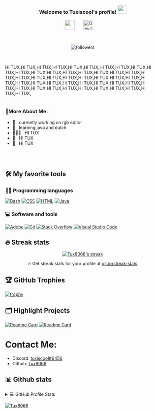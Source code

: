 

<h3 align="center">
  Welcome to Tuxiscool's profile!
  <img src="https://media.giphy.com/media/hvRJCLFzcasrR4ia7z/giphy.gif" width="28">
</h3>

<!-- Typing SVG by DenverCoder1 - https://github.com/DenverCoder1/readme-typing-svg -->
<p align="center"></a>
</p>

<!-- Social icons section -->
<p align="center">
  <a href="https://discord.com/users/499270989582958623" alt="Dev Pro Tips Discussion & Support Server"><img width="32px" src="https://i.imgur.com/OViZO8J.png"/></a>
  &#8287;&#8287;&#8287;&#8287;&#8287;
  <a href="~"><img width="32px" alt="Dev.to" title="My Website" src="https://i.imgur.com/mVm29vK.png"></a>
  &#8287;&#8287;&#8287;&#8287;&#8287;
</p>
<br/>

<!-- Social badges section -->
<!-- Badges with custom Icons - https://github.com/DenverCoder1/custom-icon-badges -->
<!-- YouTube stats - https://github.com/DenverCoder1/github-readme-youtube-stats -->
<!-- View counter - https://github.com/DenverCoder1/Simple-View-Counter -->
<!-- Star counter - https://github.com/idealclover/GitHub-Star-Counter -->
<p align="center">
    <img alt="followers" title="Follow me on Github" src="https://custom-icon-badges.herokuapp.com/github/followers/Tux8068?color=236ad3&labelColor=1155ba&style=for-the-badge&logo=person-add&label=Follow&logoColor=white"/></a>
</p>
<br/>
<br/>
HI TUX,HI TUX,HI TUX,HI TUX,HI TUX,HI TUX,HI TUX,HI TUX,HI TUX,HI TUX,HI TUX,HI TUX,HI TUX,HI TUX,HI TUX,HI TUX,HI TUX,HI TUX,HI TUX,HI TUX,HI TUX,HI TUX,HI TUX,HI TUX,HI TUX,HI TUX,HI TUX,HI TUX,HI TUX,HI TUX,HI TUX,HI TUX,HI TUX,HI TUX,HI TUX,HI TUX,HI TUX,HI TUX,HI TUX,HI TUX,HI TUX,HI TUX,HI TUX,HI TUX,HI TUX,HI TUX,HI TUX,
<br/>
<br/>
  
### 🧐More About Me:

- 🔭 &nbsp; currently working on rgb editor
- 🌱 &nbsp; learning java and dutch
- 👨🏻‍💻 &nbsp; HI TUX
- 🎨 &nbsp; HI TUX
- 💬 &nbsp; HI TUX


<br>

<br>


## 🛠️ My favorite tools

### 👨‍💻 Programming languages

<p>
    <a href="https://github.com/search?q=user%3ATux8068
+language%3Abash"><img alt="Bash" src="https://img.shields.io/badge/Bash-121011.svg?logo=gnu-bash&logoColor=white"></a>
    <a href="https://github.com/search?q=user%3ATux8068
+language%3Acss"><img alt="CSS" src="https://img.shields.io/badge/CSS-1572B6.svg?logo=css3&logoColor=white"></a>
    <a href="https://github.com/search?q=user%3ATux8068
+language%3Ahtml"><img alt="HTML" src="https://img.shields.io/badge/HTML-E34F26.svg?logo=html5&logoColor=white"></a>
    <a href="https://github.com/search?q=user%3ATux8068
+language%3Ajava"><img alt="Java" src="https://img.shields.io/badge/Java-007396.svg?logo=java&logoColor=white"></a>
   
 </a>
</p>

### 💻 Software and tools

<p>
    <a href="#"><img alt="Adobe" src="https://img.shields.io/badge/Adobe-FF0000.svg?logo=adobe&logoColor=white"></a>
    <a href="#"><img alt="Git" src="https://img.shields.io/badge/Git-F05033.svg?logo=git&logoColor=white"></a>
    <a href="#"><img alt="Stack Overflow" src="https://img.shields.io/badge/-Stack%20Overflow-FE7A16?logo=stack-overflow&logoColor=white"></a>
    <a href="#"><img alt="Visual Studio Code" src="https://img.shields.io/badge/Visual%20Studio%20Code-0078d7.svg?logo=visual-studio-code&logoColor=white"></a>
</p>


## 🔥 Streak stats

<!-- GitHub Readme Streak Stats - https://github.com/DenverCoder1/github-readme-streak-stats -->
<p align="center">
  <a href="https://github.com/DenverCoder1/github-readme-streak-stats">
    <img title="🔥 Get streak stats for your profile at git.io/streak-stats" alt="Tux8068's streak" src="https://github-readme-streak-stats.herokuapp.com/?user=Tux8068&theme=synthwave&hide_border=true"/>
  </a>
  <p align="center">🔥 Get streak stats for your profile at <a href="https://git.io/streak-stats">git.io/streak-stats</a></p>
</p>



## 🏆 GitHub Trophies

[![trophy](https://github-profile-trophy.vercel.app/?username=Tux8068&layout=compact&show_icons=true&theme=radical)](https://github.com/ryo-ma/github-profile-trophy)



## 🗂️ Highlight Projects

[![Readme Card](https://github-readme-stats.vercel.app/api/pin/?username=Tux8068&repo=InstallerForJava&layout=compact&show_icons=true&theme=synthwave)](https://github.com/anuraghazra/github-readme-stats)
[![Readme Card](https://github-readme-stats.vercel.app/api/pin/?username=Tux8068&repo=rgb-editor&layout=compact&show_icons=true&theme=synthwave)](https://github.com/anuraghazra/github-readme-stats)


# Contact Me:
- Discord: [tuxiscool#6456](https://discord.com/users/499270989582958623)
- Github: [Tux8068](https://github.com/Tux8068)

## 📊 Github stats

<!-- https://github.com/anuraghazra/github-readme-stats -->
<details> 
  <summary>💻 GitHub Profile Stats</summary>
  <br/>
    <a href="https://github.com/anuraghazra/github-readme-stats"><img alt="Tux8068" src="https://github-readme-stats.vercel.app/api/top-langs/?username=Tux8068&layout=compact&show_icons=true&theme=synthwave" height="192px"/></a>
  <a href="https://github.com/anuraghazra/github-readme-stats"><img alt="Tux8068" src="https://github-readme-stats.vercel.app/api?username=Tux8068&show_icons=true&theme=synthwave" height="192px"/></a>
    <a href="https://github.com/anuraghazra/github-readme-stats"><img alt="Tux8068" src="https://metrics.lecoq.io/Tux8068" /></a>
  <br/>
  <b>Note:</b> Top languages is only a metric of the languages my public code consists of and doesn't reflect experience or skill level.
</details>


<!-- https://github.com/ashutosh00710/github-readme-activity-graph -->
<a href="https://github.com/ashutosh00710/github-readme-activity-graph"><img alt="Tux8068" src="https://activity-graph.herokuapp.com/graph?username=Tux8068&bg_color=1F222E&color=F8D866&line=F85D7F&point=FFFFFF&hide_border=true" /></a>

